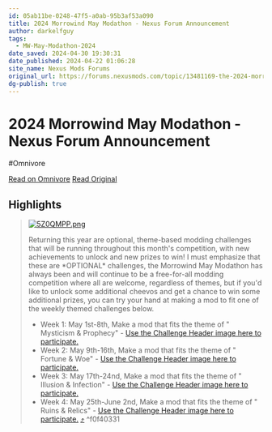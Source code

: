 ```yaml
---
id: 05ab11be-0248-47f5-a0ab-95b3af53a090
title: 2024 Morrowind May Modathon - Nexus Forum Announcement
author: darkelfguy
tags:
  - MW-May-Modathon-2024
date_saved: 2024-04-30 19:30:31
date_published: 2024-04-22 01:06:28
site_name: Nexus Mods Forums
original_url: https://forums.nexusmods.com/topic/13481169-the-2024-morrowind-may-modathon-month-modding-competition-celebrating-22-years-of-morrowind/
dg-publish: true
---
```


# 2024 Morrowind May Modathon - Nexus Forum Announcement
#Omnivore

[Read on Omnivore](https://omnivore.app/me/the-2024-morrowind-may-modathon-month-modding-competition-celebr-18f2de988e2)
[Read Original](https://forums.nexusmods.com/topic/13481169-the-2024-morrowind-may-modathon-month-modding-competition-celebrating-22-years-of-morrowind/)

## Highlights

> [![5Z0QMPP.png](https://proxy-prod.omnivore-image-cache.app/876x750,snRGO91Ij8pJjgWSweGrb32_sy5UocVkMoc3BxZmE91c/https://i.imgur.com/5Z0QMPP.png)](https://i.imgur.com/5Z0QMPP.png "Enlarge image") 
> 
> Returning this year are optional, theme-based modding challenges that will be running throughout this month's competition, with new achievements to unlock and new prizes to win! I must emphasize that these are \*OPTIONAL\* challenges, the Morrowind May Modathon has always been and will continue to be a free-for-all modding competition where all are welcome, regardless of themes, but if you'd like to unlock some additional cheevos and get a chance to win some additional prizes, you can try your hand at making a mod to fit one of the weekly themed challenges below.
> 
> * Week 1: May 1st-8th, Make a mod that fits the theme of " Mysticism & Prophecy" - [Use the Challenge Header image here to participate.](https://i.imgur.com/XWOUr1p.png)
> * Week 2: May 9th-16th, Make a mod that fits the theme of " Fortune & Woe" - [Use the Challenge Header image here to participate.](https://i.imgur.com/Sz1ML7L.png)
> * Week 3: May 17th-24nd, Make a mod that fits the theme of " Illusion & Infection" - [Use the Challenge Header image here to participate.](https://i.imgur.com/EaryT4l.png)
> * Week 4: May 25th-June 2nd, Make a mod that fits the theme of " Ruins & Relics" - [Use the Challenge Header image here to participate.](https://i.imgur.com/wCUUe16.png) [⤴️](https://omnivore.app/me/the-2024-morrowind-may-modathon-month-modding-competition-celebr-18f2de988e2#f0f40331-820c-4e96-8cb3-da118cf61a18)  ^f0f40331

